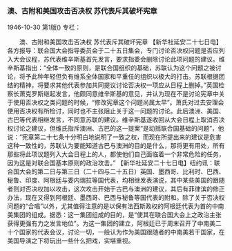 ### 澳、古附和美国攻击否决权  苏代表斥其破坏宪章

1946-10-30
第1版()
专栏：

　　澳、古附和美国攻击否决权
    苏代表斥其破坏宪章
    【新华社延安二十七日电】各方报导：联合国大会指导委员会于二十五日集会，专门讨论否决权问题是否应列入大会议程，苏代表维辛斯基首先发言，要求指委会删除讨论此项问题的建议。维辛斯基指出：“全体一致的原则，是联合国组织的基础，苏联认为这个问题之被讨论，将予此种年轻但负有维系全体国家和平重任的组织以极大的打击。苏联根据团结的精神，将要求其他代表参加共同提议讨论否决权一项应从日程上删掉。”英国检察长萧克罗斯继起发言，他颇同意维辛斯基的意见，并认为现在不是讨论宪章中关于使用否决权之类问题的时候，“修改宪章这个问题尚属太早”。萧氏对过去安理会使用否决权有所检讨，同时也不主张阻止关于这一问题的讨论。此后澳洲、美国、古巴等代表相继发言，不同意苏联的建议。维辛斯基遂收回从大会日程上取消否决权讨论之建议，但维氏指斥澳洲、古巴的这一提案“是动摇联合国基础的问题”，他说：“宪章第二十七条十分明白地说明了一致之权，而现在所提出来的建议是危害这种一致性的，苏联认为要能知道古巴与澳洲的目的是什么，那将更有用处，所有那些将此项议题列入大会日程上的人，都使他们自己面临着一个非常危险的任务，因为这是对联合国基本原则的政治攻击。”
    【新华社延安二十七日电】纽约讯：联合国大会的第二日与第三日（二十四与二十五日）英国、墨西哥、比利时、巴西、秘鲁、印度、阿根廷与委内瑞拉等国代表，均相继发表演说，其中某些美国的跟随者则对否决权加以攻击，这次攻击开始于古巴与澳洲的建议，其后有菲律滨的修正办法，现在又得到阿根廷、墨西哥、巴西与秘鲁等国代表的附和。除了关于否决权问题的“合唱”以外，尤其值得注意的是以保有法西斯政权的阿根廷代表为首的中南美集团的组成。据悉：这一集团组成的目的，是“使其在联合国大会上之政治主张获得更强有力之发言地位”。为这一集团的建立，阿根廷已于周末召开了中南美二十个国家的代表会议，讨论一切，一般认为作为美国跟随者的中南美若干国家，在美国导演之下将玩出一些什么把戏，实堪重视。

